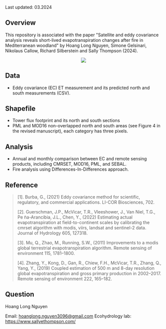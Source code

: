 Last updated: 03.2024

Overview
--------

This repository is associated with the paper "Satellite and eddy covariance analysis reveals short-lived evapotranspiration changes after fire in Mediterranean woodland" by Hoang Long Nguyen, Simone Gelsinari, Nikolaus Callow, Richard Silberstein and Sally Thompson (2024).

<p align="center">
  <img src="Figure/drone_footage.JPG" />
</p>

Data
--------
 - Eddy covariance (EC) ET measurement and its predicted north and south measurements (CSV).

Shapefile
--------
 - Tower flux footprint and its north and south sections
 - PML and MOD16 non-overlapped north and south areas (see Figure 4 in the revised manuscript), each category has three pixels.

Analysis
--------
 - Annual and monthly comparison between EC and remote sensing products, including CMRSET, MOD16, PML, and SEBAL.
 - Fire analysis using Differences-In-Differences approach. 

Reference
--------
> [1]. Burba, G., (2021) 
Eddy covariance method for scientific, regulatory, and commercial applications. LI-COR Biosciences, 702.
>
> [2]. Guerschman, J.P., McVicar, T.R., Vleeshower, J., Van Niel, T.G., Pe ̃na-Arancibia, J.L., Chen, Y., (2022) 
Estimating actual evapotranspiration at field-to-continent scales by calibrating the cmrset algorithm with modis, viirs, landsat and sentinel-2 data. Journal of Hydrology 605, 127318.
>
> [3]. Mu, Q., Zhao, M., Running, S.W., (2011)
Improvements to a modis global terrestrial evapotranspiration algorithm. Remote sensing of environment 115, 1781–1800.
>
> [4]. Zhang, Y., Kong, D., Gan, R., Chiew, F.H., McVicar, T.R., Zhang, Q., Yang, Y., (2019) 
Coupled estimation of 500 m and 8-day resolution global evapotranspiration and gross primary production in 2002–2017. Remote sensing of environment 222, 165–182.

Question
--------
Hoang Long Nguyen

Email: hoanglong.nguyen3096@gmail.com
Ecohydrology lab: https://www.sallyethompson.com/


